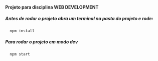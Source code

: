 #### Projeto para disciplina WEB DEVELOPMENT

##### Antes de rodar o projeto abra um terminal na pasta do projeto e rode:
```
  npm install
```

##### Para rodar o projeto em modo dev
```
  npm start
```
